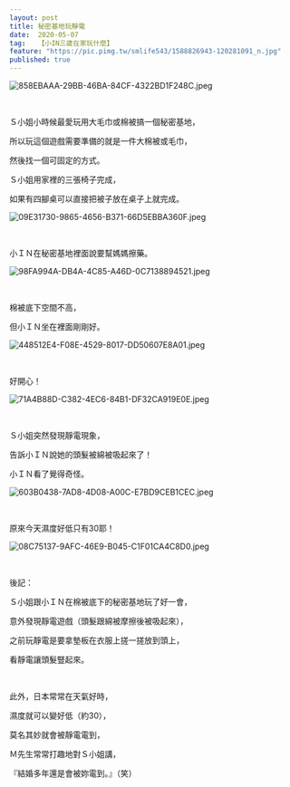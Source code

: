 ```yaml
---
layout: post
title: 秘密基地玩靜電
date:  2020-05-07
tag:   【小IN三歲在家玩什麼】
feature: "https://pic.pimg.tw/smlife543/1588826943-120281091_n.jpg"
published: true 
---
```

<p><img alt="858EBAAA-29BB-46BA-84CF-4322BD1F248C.jpeg" src="https://pic.pimg.tw/smlife543/1588826943-120281091_n.jpg" title="858EBAAA-29BB-46BA-84CF-4322BD1F248C.jpeg"></p>

<p>&nbsp;</p>

<p>Ｓ小姐小時候最愛玩用大毛巾或棉被搞一個秘密基地，</p>

<p>所以玩這個遊戲需要準備的就是一件大棉被或毛巾，</p>

<p>然後找一個可固定的方式。</p>

<p>Ｓ小姐用家裡的三張椅子完成，</p>

<p>如果有四腳桌可以直接把被子放在桌子上就完成。</p>

<p><img alt="09E31730-9865-4656-B371-66D5EBBA360F.jpeg" src="https://pic.pimg.tw/smlife543/1588826952-2520697801_n.jpg" title="09E31730-9865-4656-B371-66D5EBBA360F.jpeg"></p>

<p>&nbsp;</p>

<p>小ＩＮ在秘密基地裡面說要幫媽媽擦藥。</p>

<p><img alt="98FA994A-DB4A-4C85-A46D-0C7138894521.jpeg" src="https://pic.pimg.tw/smlife543/1588826943-3874098250_n.jpg" title="98FA994A-DB4A-4C85-A46D-0C7138894521.jpeg"></p>

<p>&nbsp;</p>

<p>棉被底下空間不高，</p>

<p>但小ＩＮ坐在裡面剛剛好。</p>

<p><img alt="448512E4-F08E-4529-8017-DD50607E8A01.jpeg" src="https://pic.pimg.tw/smlife543/1588826944-2959548445_n.jpg" title="448512E4-F08E-4529-8017-DD50607E8A01.jpeg"></p>

<p>&nbsp;</p>

<p>好開心！</p>

<p><img alt="71A4B88D-C382-4EC6-84B1-DF32CA919E0E.jpeg" src="https://pic.pimg.tw/smlife543/1588826951-2431814713_n.jpg" title="71A4B88D-C382-4EC6-84B1-DF32CA919E0E.jpeg"></p>

<p>&nbsp;</p>

<p>Ｓ小姐突然發現靜電現象，</p>

<p>告訴小ＩＮ說她的頭髮被綿被吸起來了！</p>

<p>小ＩＮ看了覺得奇怪。</p>

<p><img alt="603B0438-7AD8-4D08-A00C-E7BD9CEB1CEC.jpeg" src="https://pic.pimg.tw/smlife543/1588826959-3530002263_n.jpg" title="603B0438-7AD8-4D08-A00C-E7BD9CEB1CEC.jpeg"></p>

<p>&nbsp;</p>

<p>原來今天濕度好低只有30耶！</p>

<p><img alt="08C75137-9AFC-46E9-B045-C1F01CA4C8D0.jpeg" src="https://pic.pimg.tw/smlife543/1588826960-1451796982_n.jpg" title="08C75137-9AFC-46E9-B045-C1F01CA4C8D0.jpeg"></p>

<p>&nbsp;</p>

<p>後記：</p>

<p>Ｓ小姐跟小ＩＮ在棉被底下的秘密基地玩了好一會，</p>

<p>意外發現靜電遊戲（頭髮跟綿被摩擦後被吸起來），</p>

<p>之前玩靜電是要拿墊板在衣服上搓一搓放到頭上，</p>

<p>看靜電讓頭髮豎起來。</p>

<p>&nbsp;</p>

<p>此外，日本常常在天氣好時，</p>

<p>濕度就可以變好低（約30），</p>

<p>莫名其妙就會被靜電電到，</p>

<p>Ｍ先生常常打趣地對Ｓ小姐講，</p>

<p>『結婚多年還是會被妳電到。』（笑）</p>

